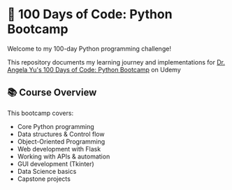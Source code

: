 # 🎯 100 Days of Code: Python Bootcamp
Welcome to my 100-day Python programming challenge!

This repository documents my learning journey and implementations for [Dr. Angela Yu's 100 Days of Code: Python Bootcamp](https://www.udemy.com/course/100-days-of-code/) on Udemy


## 📚 Course Overview

This bootcamp covers:
- Core Python programming
- Data structures & Control flow
- Object-Oriented Programming
- Web development with Flask
- Working with APIs & automation
- GUI development (Tkinter)
- Data Science basics
- Capstone projects


